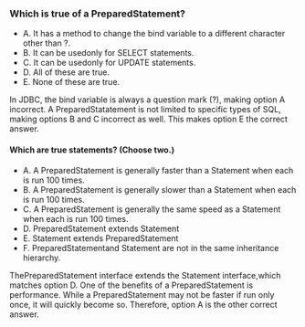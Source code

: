 ### Which is true of a PreparedStatement?
*  A. It has a method to change the bind variable to a different character other than ?.
*  B. It can be usedonly for SELECT statements.
*  C. It can be usedonly for UPDATE statements.
*  D. All of these are true.
*  E. None of these are true.

In JDBC, the bind variable is always a question mark (?), making option A incorrect.
A PreparedStatatement is not limited to specific types of SQL, making options B and C incorrect as well.
This makes option E the correct answer.

#### Which are true statements? (Choose two.)
* A. A PreparedStatement is generally faster than a Statement when each is run 100 times.
* B. A PreparedStatement is generally slower than a Statement when each is run 100 times.
* C. A PreparedStatement is generally the same speed as a Statement when each is run 100 times.
* D. PreparedStatement extends Statement
* E. Statement extends PreparedStatement
* F. PreparedStatementand Statement are not in the same inheritance hierarchy.

ThePreparedStatement interface extends the Statement interface,which matches option D.
One of the benefits of a PreparedStatement is performance.
While a PreparedStatement may not be faster if run only once,
it will quickly become so. Therefore, option A is the other correct answer.